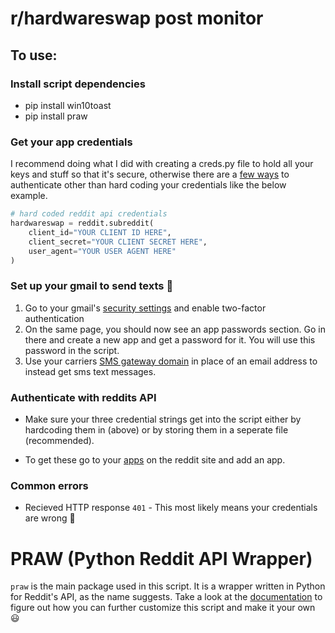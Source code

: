 # r/hardwareswap post monitor

## To use:

### Install script dependencies
* pip install win10toast
* pip install praw

### Get your app credentials
I recommend doing what I did with creating a creds.py file to hold all your keys and stuff so that it's secure, otherwise there are a [few ways](https://praw.readthedocs.io/en/latest/getting_started/configuration.html#configuration) to authenticate other than hard coding your credentials like the below example.

```python
# hard coded reddit api credentials
hardwareswap = reddit.subreddit(
    client_id="YOUR CLIENT ID HERE",
    client_secret="YOUR CLIENT SECRET HERE",
    user_agent="YOUR USER AGENT HERE"
)
```

### Set up your gmail to send texts :email:
1. Go to your gmail's [security settings]("https://myaccount.google.com/security") and enable two-factor authentication
1. On the same page, you should now see an app passwords section. Go in there and create a new app and get a password for it. You will use this password in the script.
1. Use your carriers [SMS gateway domain](https://www.digitaltrends.com/mobile/how-to-send-a-text-from-your-email-account/) in place of an email address to instead get sms text messages.

### Authenticate with reddits API
* Make sure your three credential strings get into the script either by hardcoding them in (above) or by storing them in a seperate file (recommended).

* To get these go to your [apps](https://reddit.com/prefs/apps) on the reddit site and add an app.

### Common errors
* Recieved HTTP response `401` - This most likely means your credentials are wrong :thinking:

# PRAW (Python Reddit API Wrapper)
`praw` is the main package used in this script. It is a wrapper written in Python for Reddit's API, as the name suggests.
Take a look at the [documentation](https://praw.readthedocs.io/en/latest/) to figure out how you can further customize this script and make it your own :smiley:
